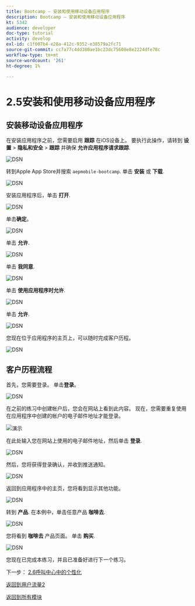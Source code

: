 ```yaml
---
title: Bootcamp — 安装和使用移动设备应用程序
description: Bootcamp — 安装和使用移动设备应用程序
kt: 5342
audience: developer
doc-type: tutorial
activity: develop
exl-id: c1f007b4-e28a-412c-9352-e38579a2fc71
source-git-commit: cc7a77c4dd380ae1bc23dc75608e8e2224dfe78c
workflow-type: tm+mt
source-wordcount: '261'
ht-degree: 1%

---
```


# 2.5安装和使用移动设备应用程序


## 安装移动设备应用程序

在安装应用程序之前，您需要启用 **跟踪** 在iOS设备上。 要执行此操作，请转到 **设置** > **隐私和安全** > **跟踪** 并确保 **允许应用程序请求跟踪**.

![DSN](./../uc3/images/app4.png)

转到Apple App Store并搜索 `aepmobile-bootcamp`. 单击 **安装** 或 **下载**.

![DSN](./../uc3/images/app1.png)

安装应用程序后，单击 **打开**.

![DSN](./../uc3/images/app2.png)

单击&#x200B;**确定**。

![DSN](./../uc3/images/app9.png)

单击 **允许**.

![DSN](./../uc3/images/app3.png)

单击 **我同意**.

![DSN](./../uc3/images/app7.png)

单击 **使用应用程序时允许**.

![DSN](./../uc3/images/app8.png)

单击 **允许**.

![DSN](./../uc3/images/app5.png)

您现在位于应用程序的主页上，可以随时完成客户历程。

![DSN](./../uc3/images/app12.png)

## 客户历程流程

首先，您需要登录。 单击&#x200B;**登录**。

![DSN](./../uc3/images/app13.png)

在之前的练习中创建帐户后，您会在网站上看到此内容。 现在，您需要重复使用在应用程序中创建的帐户的电子邮件地址才能登录。

![演示](./../uc3/images/pv1.png)

在此处输入您在网站上使用的电子邮件地址，然后单击 **登录**.

![DSN](./../uc3/images/app14.png)

然后，您将获得登录确认，并收到推送通知。

![DSN](./../uc3/images/app15.png)

返回到应用程序中的主页，您将看到显示其他功能。

![DSN](./../uc3/images/app17.png)

转到 **产品**. 在本例中，单击任意产品 **咖啡去**.

![DSN](./images/app19.png)

您将看到 **咖啡去** 产品页面。 单击 **购买**.

![DSN](./images/app20.png)

您现在已完成本练习，并且已准备好进行下一个练习。

下一步： [2.6呼叫中心中的个性化](./ex6.md)

[返回到用户流量2](./uc2.md)

[返回到所有模块](../../overview.md)
